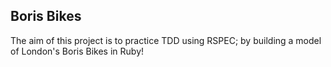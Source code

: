 ## Boris Bikes ##
The aim of this project is to practice TDD using RSPEC; by building a model of London's Boris Bikes in Ruby!
